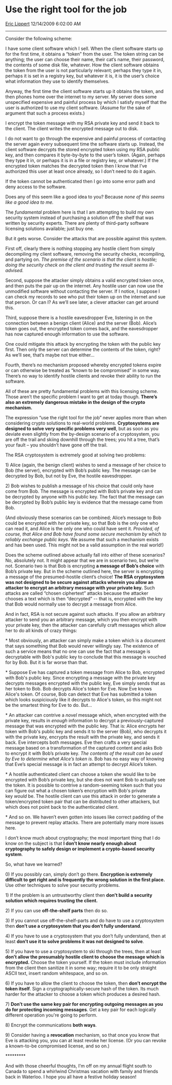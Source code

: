 # Use the right tool for the job

[Eric Lippert](https://social.msdn.microsoft.com/profile/Eric%20Lippert) 12/14/2009 6:02:00 AM

-----

Consider the following scheme:

I have some client software which I sell. When the client software starts up for the first time, it obtains a “token” from the user. The token string can be anything; the user can choose their name, their cat’s name, their password, the contents of some disk file, whatever. How the client software obtains the token from the user is not particularly relevant; perhaps they type it in, perhaps it is set in a registry key, but whatever it is, it is the user’s choice what information they use to identify themselves.

Anyway, the first time the client software starts up it obtains the token, and then phones home over the internet to my server. My server does some unspecified expensive and painful process by which I satisfy myself that the user is authorized to use my client software. (Assume for the sake of argument that such a process exists.)

I encrypt the token message with my RSA private key and send it back to the client. The client writes the encrypted message out to disk.

I do not want to go through the expensive and painful process of contacting the server again every subsequent time the software starts up. Instead, the client software decrypts the stored encrypted token using my RSA public key, and then compares it byte-by-byte to the user’s token. (Again, perhaps they type it in, or perhaps it is in a file or registry key, or whatever.) If the encrypted token matches the decrypted token then I know that I’ve authorized this user at least once already, so I don’t need to do it again.

If the token cannot be authenticated then I go into some error path and deny access to the software.

Does any of this seem like a good idea to you? Because *none of this seems like a good idea to me.*

The *fundamental* problem here is that I am attempting to build my own security system instead of purchasing a solution off the shelf that was written by security experts. There are plenty of third-party software licensing solutions available; just buy one.

But it gets worse. Consider the attacks that are possible against this system.

First off, clearly there is nothing stopping any hostile client from simply decompiling my client software, removing the security checks, recompiling, and partying on. *The premise of the scenario is that the client is hostile; doing the security check on the client and trusting the result seems ill-advised.*

Second, suppose the attacker simply obtains a valid encrypted token once, and then puts the pair up on the internet. Any hostile user can now use the unmodified software without contacting the server. If I notice, I suppose I can check my records to see who put their token up on the internet and sue that person. Or can I? As we’ll see later, a clever attacker can get around this.

Third, suppose there is a hostile eavesdropper Eve, listening in on the connection between a benign client (Alice) and the server (Bob). Alice’s token goes out, the encrypted token comes back, and the eavesdropper has now captured enough information to use the software.

One could mitigate this attack by encrypting the token with the public key first. Then only the server can determine the contents of the token, right? As we’ll see, that’s maybe not true either…

Fourth, there’s no mechanism proposed whereby encrypted tokens expire or can otherwise be treated as “known to be compromised” in some way. There’s no way to identify hostile clients and revoke their ability to run the software.

All of these are pretty fundamental problems with this licensing scheme. Those aren’t the specific problem I want to get at today though. **There’s also an extremely dangerous mistake in the design of the crypto mechanism.**

The expression “use the right tool for the job” never applies more than when considering crypto solutions to real-world problems. **Cryptosystems are designed to solve very specific problems very well**, but as soon as you deviate even slightly from the by-design scenario of a cryptosystem, you are off the trail and skiing downhill through the trees; you hit a tree, that’s your fault – you shouldn’t have gone off the trail. 

The RSA cryptosystem is extremely good at solving two problems:

1\) Alice (again, the benign client) wishes to send a message of her choice to Bob (the server), encrypted with Bob’s public key. The message can be decrypted by Bob, but not by Eve, the hostile eavesdropper.

2\) Bob wishes to publish a message of his choice that could only have come from Bob. The message is encrypted with Bob’s private key and can be decrypted by anyone with his public key. The fact that the message can be decrypted by Bob’s public key is evidence that the message came from Bob.

(And obviously these scenarios can be combined; Alice’s message to Bob could be encrypted with *her* private key, so that Bob is the only one who can read it, and Alice is the only one who could have sent it. *Provided, of course, that Alice and Bob have found some secure mechanism by which to reliably exchange public keys*. We assume that such a mechanism exists and has been used. This might not be a valid assumption in the real world\!)

Does the scheme outlined above actually fall into either of these scenarios? No, absolutely not. It might appear that we are in scenario two, but we’re not. Scenario two is that Bob is encrypting **a message of Bob’s choice** with Bob’s private key. But in the scheme outlined here, the server is encrypting a message of the presumed-hostile client’s choice\! **The RSA cryptosystem was not designed to be secure against attacks wherein you allow an attacker to encrypt an arbitrary message with your private key.** Such attacks are called “chosen ciphertext” attacks because the attacker chooses a text which is then “decrypted” -- that is, encrypted with the key that Bob would normally use to decrypt a message from Alice.

And in fact, RSA is not secure against such attacks. If you allow an arbitrary attacker to send you an arbitrary message, which you then encrypt with your private key, then the attacker can carefully craft messages which allow her to do all kinds of crazy things:

\* Most obviously, an attacker can simply make a token which is a document that says something that Bob would never willingly say. The existence of such a service means that no one can use the fact that a message is decryptable with Bob's public key to conclude that this message is vouched for by Bob. But it is far worse than that.

\* Suppose Eve has captured a token message from Alice to Bob, encrypted with Bob's public key. Since encrypting a message with the private key decrypts messages encrypted with the public key, Eve simply sends that as her token to Bob. Bob decrypts Alice's token for Eve. Now Eve knows Alice's token. Of course, Bob can detect that Eve has submitted a token which looks suspiciously like it decrypts to Alice's token, so this might not be the smartest thing for Eve to do. But...

\* An attacker can contrive a *novel* message which, when encrypted with the private key, results in *enough* information to decrypt a previously-captured message that was encrypted with the public key. That is: Alice encrypts her token with Bob's public key and sends it to the server (Bob), who decrypts it with the private key, encrypts the result with the private key, and sends it back. Eve intercepts both messages. Eve then crafts a very special message based on a transformation of the captured content and asks Bob to encrypt it with Bob’s private key. *The contents of the result can be used by Eve to determine what Alice’s token is*. Bob has no easy way of knowing that Eve’s special message is in fact an attempt to decrypt Alice’s token.

\* A hostile authenticated client can choose a token she would like to be encrypted with Bob’s private key, but she does not want Bob to actually see the token. It is possible to contrive a random-seeming token such that you can figure out what a chosen token’s encryption with Bob's private key *would* be. The hostile client can use this attack in order to generate a token/encrypted token pair that can be distributed to other attackers, but which does not point back to the authenticated client.

\* And so on. We haven’t even gotten into issues like correct padding of the message to prevent replay attacks. There are potentially many more issues here.

I don’t know much about cryptography; the most important thing that I do know on the subject is that **I don’t know nearly enough about cryptography to safely design or implement a crypto-based security system**.

So, what have we learned?

0\) If you possibly can, simply don’t go there. **Encryption is extremely difficult to get right and is frequently the wrong solution in the first place.** Use other techniques to solve your security problems.

1\) If the problem is an untrustworthy client then **don’t build a security solution which requires trusting the client.**

2\) If you can use **off-the-shelf parts** then do so.

3\) If you cannot use off-the-shelf-parts and do have to use a cryptosystem then **don’t use a cryptosystem that you don’t fully understand**.

4\) If you have to use a cryptosystem that you don’t fully understand, then at least **don’t use it to solve problems it was not designed to solve**.

5\) If you have to use a cryptosystem to ski through the trees, then at least **don’t allow the presumably hostile client to choose the message which is encrypted.** Choose the token yourself. If the token must include information from the client then sanitize it in some way; require it to be only straight ASCII text, insert random whitespace, and so on.

6\) If you have to allow the client to choose the token, then **don’t encrypt the token itself**. Sign a cryptographically-secure hash of the token. Its much harder for the attacker to choose a token which produces a desired hash.

7\) **Don’t use the same key pair for encrypting outgoing messages as you do for protecting incoming messages**. Get a key pair for each logically different operation you're going to perform.

8\) Encrypt the communications **both ways**.

9\) Consider having a **revocation** mechanism, so that once you know that Eve is attacking you, you can at least revoke her license. (Or you can revoke a known-to-be compromised license, and so on.)

\*\*\*\*\*\*\*\*\*

And with those cheerful thoughts, I'm off on my annual flight south to Canada to spend a whirlwind Christmas vacation with family and friends back in Waterloo. I hope you all have a festive holiday season\!

